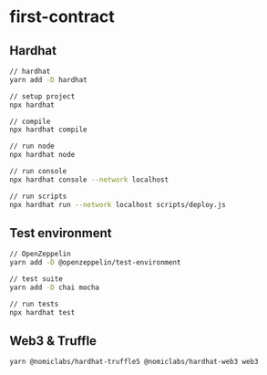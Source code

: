 # first-contract

## Hardhat

```sh
// hardhat
yarn add -D hardhat

// setup project
npx hardhat

// compile
npx hardhat compile

// run node
npx hardhat node

// run console
npx hardhat console --network localhost

// run scripts
npx hardhat run --network localhost scripts/deploy.js
```

## Test environment

```sh
// OpenZeppelin
yarn add -D @openzeppelin/test-environment

// test suite
yarn add -D chai mocha

// run tests
npx hardhat test
```

## Web3 & Truffle

```sh
yarn @nomiclabs/hardhat-truffle5 @nomiclabs/hardhat-web3 web3
```
